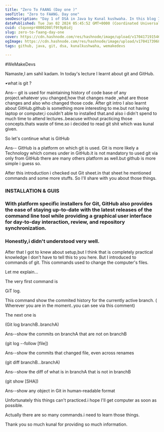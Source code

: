 ```yaml
---
title: "Zero To FAANG (Day one )"
seoTitle: "Zero to FAANG. Day one"
seoDescription: "Day 1 of DSA in Java by Kunal kushwaha. In this blog I share some concepts which i learnt in the first lecture."
datePublished: Tue Jan 02 2024 05:45:52 GMT+0000 (Coordinated Universal Time)
cuid: clqvxepr4000208lf9t9p0idj
slug: zero-to-faang-day-one
cover: https://cdn.hashnode.com/res/hashnode/image/upload/v1704171915462/94a7515f-141f-4377-a11d-7cc348652379.jpeg
ogImage: https://cdn.hashnode.com/res/hashnode/image/upload/v1704173968420/7c9d3f1a-0d6a-4a1e-9d0d-2c5ad6a5ba69.jpeg
tags: github, java, git, dsa, kunalkushwaha, wemakedevs

---
```


#WeMakeDevs

Namaste,I am sahil kadam. In today's lecture I learnt about git and GitHub.

•what is git ?

Ans-- git is used for maintaining history of code base of any project.whatever you changed,how that changes made ,what are those changes and also who changed those code. After git intro I also learnt about GitHub.github is something more interesting to me.but not having laptop or computer,i couldn't able to installed that.and also i didn't spend to much time to attend lectures..beacuse without practicing those concepts.thats waste of time.so i decided to read git shit which was kunal given.

So let's continue what is GitHub

Ans-- GitHub is a platform on which git is used. Git is more likely a Technology which comes under in GitHub.it is not mandatory to used git via only from GitHub there are many others platform as well.but github is more simple i guess so.

After this introduction i checked out Git sheet.in that sheet he mentioned commands and some more stuffs. So I'll share with you about those things.

### INSTALLATION & GUIS

### With platform specific installers for Git, GitHub also provides the ease of staying up-to-date with the latest releases of the command line tool while providing a graphical user interface for day-to-day interaction, review, and repository synchronization.

### Honestly,i didn't understood very well.

After that I got to knew about setup,but I think that is completely practical knowledge I don't have to tell this to you here. But I introduced to commands of git. This commands used to change the computer's files.

Let me explain...

The very first command is

GiT log.

This command show the commited history for the currently active branch. ( Wherever you are in the moment..you can see via this comment)

The next one is

(Git log branchB..branchA)

Ans--show the commits on branchA that are not on branchB

(git log --follow \[file\])

Ans--show the commits that changed file, even across renames

(git diff branchB...branchA)

Ans--show the diff of what is in branchA that is not in branchB

(git show \[SHA\])

Ans--show any object in Git in human-readable format

Unfortunately this things can't practiced.i hope I'll get computer as soon as possible.

Actually there are so many commands.i need to learn those things.

Thank you so much kunal for providing so much information.